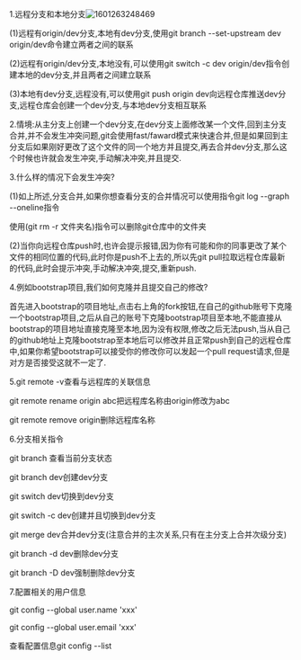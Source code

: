 1.远程分支和本地分支![1601263248469](C:\Users\ADMINI~1\AppData\Local\Temp\1601263248469.png)

(1)远程有origin/dev分支,本地有dev分支,使用git branch --set-upstream dev origin/dev命令建立两者之间的联系

(2)远程有origin/dev分支,本地没有,可以使用git switch -c dev origin/dev指令创建本地的dev分支,并且两者之间建立联系

(3)本地有dev分支,远程没有,可以使用git push origin dev向远程仓库推送dev分支,远程仓库会创建一个dev分支,与本地dev分支相互联系







2.情境:从主分支上创建一个dev分支,在dev分支上面修改某一个文件,回到主分支合并,并不会发生冲突问题,git会使用fast/faward模式来快速合并,但是如果回到主分支后如果刚好更改了这个文件的同一个地方并且提交,再去合并dev分支,那么这个时候也许就会发生冲突,手动解决冲突,并且提交.





3.什么样的情况下会发生冲突?

(1)如上所述,分支合并,如果你想查看分支的合并情况可以使用指令git log --graph --oneline指令

使用(git rm -r 文件夹名)指令可以删除git仓库中的文件夹  

(2)当你向远程仓库push时,也许会提示报错,因为你有可能和你的同事更改了某个文件的相同位置的代码,此时你是push不上去的,所以先git pull拉取远程仓库最新的代码,此时会提示冲突,手动解决冲突,提交,重新push.





4.例如bootstrap项目,我们如何克隆并且提交自己的修改?

首先进入bootstrap的项目地址,点击右上角的fork按钮,在自己的github账号下克隆一个bootstrap项目,之后从自己的账号下克隆bootstrap项目至本地,不能直接从bootstrap的项目地址直接克隆至本地,因为没有权限,修改之后无法push,当从自己的github地址上克隆bootstrap至本地后可以修改并且正常push到自己的远程仓库中,如果你希望bootstrap可以接受你的修改你可以发起一个pull request请求,但是对方是否接受这就不一定了.





5.git remote -v查看与远程库的关联信息

git remote rename origin abc把远程库名称由origin修改为abc

git remote remove origin删除远程库名称





6.分支相关指令

git branch 查看当前分支状态

git branch dev创建dev分支

git switch dev切换到dev分支

git switch -c dev创建并且切换到dev分支

git merge dev合并dev分支(注意合并的主次关系,只有在主分支上合并次级分支)

git branch -d dev删除dev分支

git branch -D dev强制删除dev分支





7.配置相关的用户信息

git config --global user.name 'xxx'

git config --global user.email 'xxx'

查看配置信息git config --list

